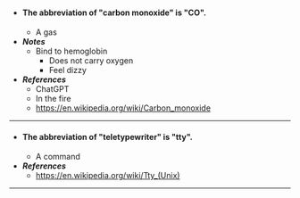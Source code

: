 - #### The abbreviation of "carbon monoxide" is "CO".
    - A gas
- ***Notes***
    - Bind to hemoglobin
        - Does not carry oxygen
        - Feel dizzy
- ***References***
    - ChatGPT
    - In the fire
    - https://en.wikipedia.org/wiki/Carbon_monoxide
- ---
- #### The abbreviation of "teletypewriter" is "tty".
    - A command
- ***References***
    - https://en.wikipedia.org/wiki/Tty_(Unix)
- ---
